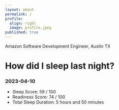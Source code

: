 ```yaml
---
layout: about
permalink: /
profile:
  align: right
  image: profile.jpeg
published: true
---
```


Amazon Software Development Engineer, Austin TX

# How did I sleep last night? 
### 2023-04-10
- Sleep Score: 59 / 100
- Readiness Score: 74 / 100 
- Total Sleep Duration: 5 hours and 50 minutes
